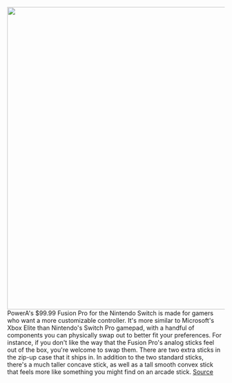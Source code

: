 <img src='https://cdn.vox-cdn.com/thumbor/XuuEbA_82Tsfh4dcN0nOI-cX6Fw=/0x0:2040x1360/1200x800/filters:focal(857x517:1183x843)/cdn.vox-cdn.com/uploads/chorus_image/image/69677227/cfaulkner_20210511_4580_0006.0.jpg' width='700px' /><br/>
PowerA's $99.99 Fusion Pro for the Nintendo Switch is made for gamers who want a more customizable controller. It's more similar to Microsoft's Xbox Elite than Nintendo's Switch Pro gamepad, with a handful of components you can physically swap out to better fit your preferences. For instance, if you don't like the way that the Fusion Pro's analog sticks feel out of the box, you're welcome to swap them. There are two extra sticks in the zip-up case that it ships in. In addition to the two standard sticks, there's a much taller concave stick, as well as a tall smooth convex stick that feels more like something you might find on an arcade stick.
<a href='https://www.theverge.com/22608203/powera-fusion-pro-customizable-analog-sticks-paddles-nintendo-switch-controller-review'> Source <a/>